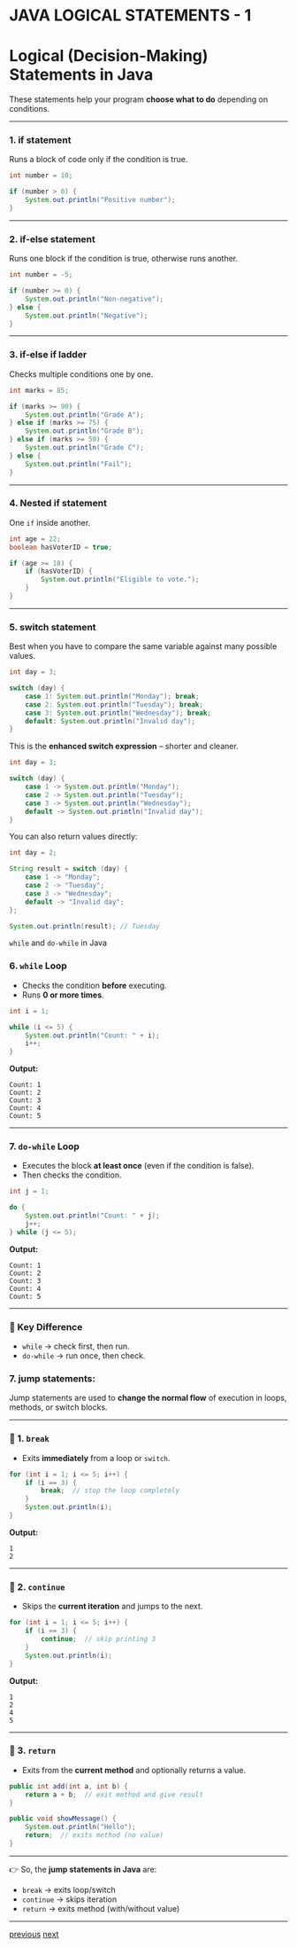 # JAVA LOGICAL STATEMENTS - 1

# Logical (Decision-Making) Statements in Java

These statements help your program **choose what to do** depending on conditions.

---

### 1. **if statement**

Runs a block of code only if the condition is true.

```java
int number = 10;

if (number > 0) {
    System.out.println("Positive number");
}
```

---

### 2. **if-else statement**

Runs one block if the condition is true, otherwise runs another.

```java
int number = -5;

if (number >= 0) {
    System.out.println("Non-negative");
} else {
    System.out.println("Negative");
}
```

---

### 3. **if-else if ladder**

Checks multiple conditions one by one.

```java
int marks = 85;

if (marks >= 90) {
    System.out.println("Grade A");
} else if (marks >= 75) {
    System.out.println("Grade B");
} else if (marks >= 50) {
    System.out.println("Grade C");
} else {
    System.out.println("Fail");
}
```

---

### 4. **Nested if statement**

One `if` inside another.

```java
int age = 22;
boolean hasVoterID = true;

if (age >= 18) {
    if (hasVoterID) {
        System.out.println("Eligible to vote.");
    }
}
```

---

### 5. **switch statement**

Best when you have to compare the same variable against many possible values.

```java
int day = 3;

switch (day) {
    case 1: System.out.println("Monday"); break;
    case 2: System.out.println("Tuesday"); break;
    case 3: System.out.println("Wednesday"); break;
    default: System.out.println("Invalid day");
}
```
This is the **enhanced switch expression** – shorter and cleaner.  

```java
int day = 3;

switch (day) {
    case 1 -> System.out.println("Monday");
    case 2 -> System.out.println("Tuesday");
    case 3 -> System.out.println("Wednesday");
    default -> System.out.println("Invalid day");
}
```

You can also return values directly:
```java
int day = 2;

String result = switch (day) {
    case 1 -> "Monday";
    case 2 -> "Tuesday";
    case 3 -> "Wednesday";
    default -> "Invalid day";
};

System.out.println(result); // Tuesday
```
`while` and `do-while` in Java

### 6. `while` Loop

* Checks the condition **before** executing.
* Runs **0 or more times**.

```java
int i = 1;

while (i <= 5) {
    System.out.println("Count: " + i);
    i++;
}
```

**Output:**

```
Count: 1  
Count: 2  
Count: 3  
Count: 4  
Count: 5
```

---

### 7. `do-while` Loop

* Executes the block **at least once** (even if the condition is false).
* Then checks the condition.

```java
int j = 1;

do {
    System.out.println("Count: " + j);
    j++;
} while (j <= 5);
```

**Output:**

```
Count: 1  
Count: 2  
Count: 3  
Count: 4  
Count: 5
```

---

### 🔹 Key Difference

* `while` → check first, then run.
* `do-while` → run once, then check.


### 7. jump statements:

Jump statements are used to **change the normal flow** of execution in loops, methods, or switch blocks.  

---

### 🔹 1. `break`  
- Exits **immediately** from a loop or `switch`.  
```java
for (int i = 1; i <= 5; i++) {
    if (i == 3) {
        break;  // stop the loop completely
    }
    System.out.println(i);
}
```
**Output:**  
```
1  
2
```

---

### 🔹 2. `continue`  
- Skips the **current iteration** and jumps to the next.  
```java
for (int i = 1; i <= 5; i++) {
    if (i == 3) {
        continue;  // skip printing 3
    }
    System.out.println(i);
}
```
**Output:**  
```
1  
2  
4  
5
```

---

### 🔹 3. `return`  
- Exits from the **current method** and optionally returns a value.  
```java
public int add(int a, int b) {
    return a + b;  // exit method and give result
}
```

```java
public void showMessage() {
    System.out.println("Hello");
    return;  // exits method (no value)
}
```

---

👉 So, the **jump statements in Java** are:  
- `break` → exits loop/switch  
- `continue` → skips iteration  
- `return` → exits method (with/without value)  

---

[previous](javaoperators1.md)
[next](javaaccessmodifiers1.md)
